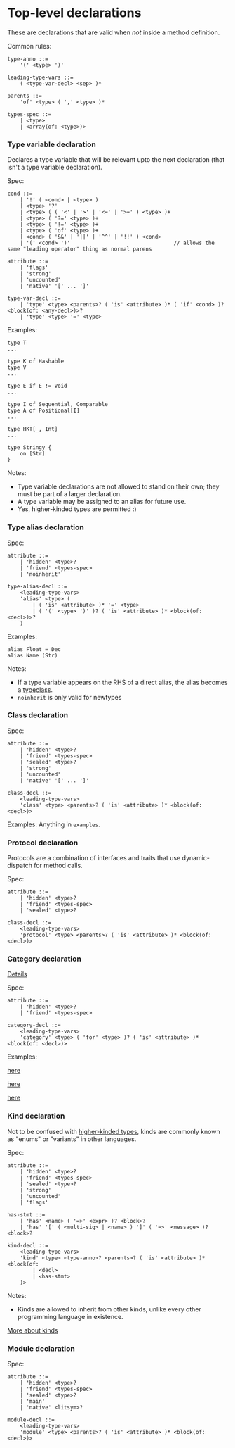 # Top-level declarations
These are declarations that are valid when *not* inside a method definition.

Common rules:
```antlr
type-anno ::=
	'(' <type> ')'

leading-type-vars ::=
	( <type-var-decl> <sep> )*

parents ::=
	'of' <type> ( ',' <type> )*

types-spec ::=
	| <type>
	| <array(of: <type>)>
```

### Type variable declaration
Declares a type variable that will be relevant upto the next declaration (that isn't a type variable declaration).

Spec:
```antlr
cond ::=
	| '!' ( <cond> | <type> )
	| <type> '?'
	| <type> ( ( '<' | '>' | '<=' | '>=' ) <type> )+
	| <type> ( '?=' <type> )+
	| <type> ( '!=' <type> )+
	| <type> ( 'of' <type> )+
	| <cond> ( '&&' | '||' | '^^' | '!!' ) <cond>
	| '(' <cond> ')'                                 // allows the same "leading operator" thing as normal parens

attribute ::=
	| 'flags'
	| 'strong'
	| 'uncounted'
	| 'native' '[' ... ']'

type-var-decl ::=
	| 'type' <type> <parents>? ( 'is' <attribute> )* ( 'if' <cond> )? <block(of: <any-decl>)>?
	| 'type' <type> '=' <type>
```

Examples:
```
type T
...

type K of Hashable
type V
...

type E if E != Void
...

type I of Sequential, Comparable
type A of Positional[I]
...

type HKT[_, Int]
...

type Stringy {
	on [Str]
}
```

Notes:
- Type variable declarations are not allowed to stand on their own; they must be part of a larger declaration.
- A type variable may be assigned to an alias for future use.
- Yes, higher-kinded types are permitted :)

### Type alias declaration
Spec:
```antlr
attribute ::=
	| 'hidden' <type>?
	| 'friend' <types-spec>
	| 'noinherit'

type-alias-decl ::=
	<leading-type-vars>
	'alias' <type> (
		| ( 'is' <attribute> )* '=' <type>
		| ( '(' <type> ')' )? ( 'is' <attribute> )* <block(of: <decl>)>?
	)
```

Examples:
```antlr
alias Float = Dec
alias Name (Str)
```

Notes:
- If a type variable appears on the RHS of a direct alias, the alias becomes a [typeclass](https://en.wikipedia.org/wiki/Type_class).
- `noinherit` is only valid for newtypes

### Class declaration
Spec:
```antlr
attribute ::=
	| 'hidden' <type>?
	| 'friend' <types-spec>
	| 'sealed' <type>?
	| 'strong'
	| 'uncounted'
	| 'native' '[' ... ']'

class-decl ::=
	<leading-type-vars>
	'class' <type> <parents>? ( 'is' <attribute> )* <block(of: <decl>)>
```

Examples: Anything in `examples`.

### Protocol declaration
Protocols are a combination of interfaces and traits that use dynamic-dispatch for method calls.

Spec:
```antlr
attribute ::=
	| 'hidden' <type>?
	| 'friend' <types-spec>
	| 'sealed' <type>?

class-decl ::=
	<leading-type-vars>
	'protocol' <type> <parents>? ( 'is' <attribute> )* <block(of: <decl>)>
```

### Category declaration
[Details](../concepts/categories/categories.md)

Spec:
```antlr
attribute ::=
	| 'hidden' <type>?
	| 'friend' <types-spec>

category-decl ::=
	<leading-type-vars>
	'category' <type> ( 'for' <type> )? ( 'is' <attribute> )* <block(of: <decl>)>
```

Examples:

[here](../concepts/categories/Fractions/Int+Fractions.star)

[here](../concepts/categories/Fractions/Dec+Fractions.star)

[here](../concepts/categories/Fractions/Real+Fractions.star)

### Kind declaration
Not to be confused with [higher-kinded types](https://en.wikipedia.org/wiki/Kind_(type_theory)), kinds are commonly known as "enums" or "variants" in other languages.

Spec:
```antlr
attribute ::=
	| 'hidden' <type>?
	| 'friend' <types-spec>
	| 'sealed' <type>?
	| 'strong'
	| 'uncounted'
	| 'flags'

has-stmt ::=
	| 'has' <name> ( '=>' <expr> )? <block>?
	| 'has' '[' ( <multi-sig> | <name> ) ']' ( '=>' <message> )? <block>?

kind-decl ::=
	<leading-type-vars>
	'kind' <type> <type-anno>? <parents>? ( 'is' <attribute> )* <block(of:
		| <decl>
		| <has-stmt>
	)>
```

Notes:
- Kinds are allowed to inherit from other kinds, unlike every other programming language in existence.

[More about kinds](../design/kinds.md)

### Module declaration
Spec:
```antlr
attribute ::=
	| 'hidden' <type>?
	| 'friend' <types-spec>
	| 'sealed' <type>?
	| 'main'
	| 'native' <litsym>?

module-decl ::=
	<leading-type-vars>
	'module' <type> <parents>? ( 'is' <attribute> )* <block(of: <decl>)>
```